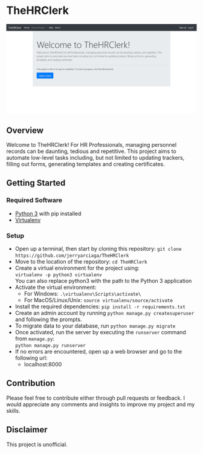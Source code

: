 # TheHRClerk

![TheHRClerk Home Page](/images/thehrclerk_home_page.JPG)

## Overview
Welcome to TheHRClerk! For HR Professionals, managing personnel records can be daunting, tedious and repetitive. This project aims to automate low-level tasks including, but not limited to updating trackers, filling out forms, generating templates and creating certificates.

## Getting Started
### Required Software
* <a href='https://python.org'>Python 3</a> with pip installed
* <a href='https://pypi.org/project/virtualenv/'>Virtualenv</a>

### Setup
* Open up a terminal, then start by cloning this repository: `git clone https://github.com/jerryarciaga/TheHRClerk`
* Move to the location of the repository: `cd TheHRClerk`
* Create a virtual environment for the project using:<br>
`virtualenv -p python3 virtualenv`<br>You can also replace python3 with the path to the Python 3 application
* Activate the virtual environment:<br>
  * For Windows: `.\virtualenv\Scripts\activate\`
  * For MacOS/Linux/Unix: `source virtualenv/source/activate`
* Install the required dependencies: `pip install -r requirements.txt`
* Create an admin account by running `python manage.py createsuperuser` and following the prompts.
* To migrate data to your database, run `python manage.py migrate`
* Once activated, run the server by executing the `runserver` command from `manage.py`:<br>
  `python manage.py runserver`
* If no errors are encountered, open up a web browser and go to the following url:
  * localhost:8000

## Contribution
Please feel free to contribute either through pull requests or feedback. I would appreciate any comments and insights to improve my project and my skills.

## Disclaimer
This project is unofficial.
